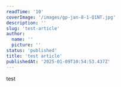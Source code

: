 ```yaml
---
readTime: '10'
coverImage: '/images/gp-jan-8-1-Q1NT.jpg'
description: ''
slug: 'test-article'
author:
  name: ''
  picture: ''
status: 'published'
title: 'test article'
publishedAt: '2025-01-09T10:54:53.437Z'
---
```


test